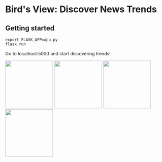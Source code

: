 # Bird's View: Discover News Trends

## Getting started

```shell
export FLASK_APP=app.py
flask run
```

Go to localhost:5000 and start discovering trends!


<div><img height=150 src=https://image.ibb.co/dwUtG5/Screenshot_from_2017_09_17_08_47_44.png> <img height=150 src=https://image.ibb.co/nfdnb5/Screenshot_from_2017_09_17_08_48_05.png> <img height=150 src=https://image.ibb.co/bReM3k/Screenshot_from_2017_09_17_08_50_37.png> <img height=150 src=https://image.ibb.co/mN2DG5/Screenshot_from_2017_09_17_08_47_12.png></div>
